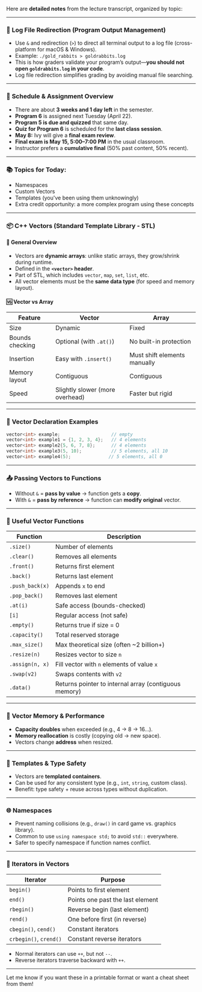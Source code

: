Here are **detailed notes** from the lecture transcript, organized by topic:

---

### 🔧 **Log File Redirection (Program Output Management)**
- Use `&` and redirection (`>`) to direct all terminal output to a log file (cross-platform for macOS & Windows).
- Example: `./gold_rabbits > goldrabbits.log`
- This is how graders validate your program’s output—**you should not open `goldrabbits.log` in your code**.
- Log file redirection simplifies grading by avoiding manual file searching.

---

### 📆 **Schedule & Assignment Overview**
- There are about **3 weeks and 1 day left** in the semester.
- **Program 6** is assigned next Tuesday (April 22).
- **Program 5 is due and quizzed** that same day.
- **Quiz for Program 6** is scheduled for the **last class session**.
- **May 8:** Ivy will give a **final exam review**.
- **Final exam is May 15, 5:00–7:00 PM** in the usual classroom.
- Instructor prefers a **cumulative final** (50% past content, 50% recent).

---

### 📚 **Topics for Today:**
- Namespaces
- Custom Vectors
- Templates (you've been using them unknowingly)
- Extra credit opportunity: a more complex program using these concepts

---

### 📦 **C++ Vectors (Standard Template Library - STL)**
#### 📌 General Overview
- Vectors are **dynamic arrays**: unlike static arrays, they grow/shrink during runtime.
- Defined in the **`<vector>` header**.
- Part of STL, which includes `vector`, `map`, `set`, `list`, etc.
- All vector elements must be the **same data type** (for speed and memory layout).

#### 🆚 Vector vs Array
| Feature            | Vector                           | Array                          |
|--------------------|-----------------------------------|--------------------------------|
| Size               | Dynamic                          | Fixed                          |
| Bounds checking    | Optional (with `.at()`)          | No built-in protection         |
| Insertion          | Easy with `.insert()`            | Must shift elements manually   |
| Memory layout      | Contiguous                       | Contiguous                     |
| Speed              | Slightly slower (more overhead)  | Faster but rigid               |

---

### 🧪 **Vector Declaration Examples**
```cpp
vector<int> example;                   // empty
vector<int> example1 = {1, 2, 3, 4};   // 4 elements
vector<int> example2{5, 6, 7, 8};      // 4 elements
vector<int> example3(5, 10);           // 5 elements, all 10
vector<int> example4(5);              // 5 elements, all 0
```

---

### 📤 **Passing Vectors to Functions**
- Without `&` = **pass by value** → function gets a **copy**.
- With `&` = **pass by reference** → function can **modify original** vector.

---

### 🔧 **Useful Vector Functions**
| Function         | Description |
|------------------|-------------|
| `.size()`        | Number of elements |
| `.clear()`       | Removes all elements |
| `.front()`       | Returns first element |
| `.back()`        | Returns last element |
| `.push_back(x)`  | Appends `x` to end |
| `.pop_back()`    | Removes last element |
| `.at(i)`         | Safe access (bounds-checked) |
| `[i]`            | Regular access (not safe) |
| `.empty()`       | Returns true if size = 0 |
| `.capacity()`    | Total reserved storage |
| `.max_size()`    | Max theoretical size (often ~2 billion+) |
| `.resize(n)`     | Resizes vector to size `n` |
| `.assign(n, x)`  | Fill vector with `n` elements of value `x` |
| `.swap(v2)`      | Swaps contents with `v2` |
| `.data()`        | Returns pointer to internal array (contiguous memory) |

---

### 🧠 **Vector Memory & Performance**
- **Capacity doubles** when exceeded (e.g., 4 → 8 → 16...).
- **Memory reallocation** is costly (copying old → new space).
- Vectors change **address** when resized.

---

### 🧵 **Templates & Type Safety**
- Vectors are **templated containers**.
- Can be used for any consistent type (e.g., `int`, `string`, custom class).
- Benefit: type safety + reuse across types without duplication.

---

### 🌐 **Namespaces**
- Prevent naming collisions (e.g., `draw()` in card game vs. graphics library).
- Common to use `using namespace std;` to avoid `std::` everywhere.
- Safer to specify namespace if function names conflict.

---

### 🔁 **Iterators in Vectors**
| Iterator       | Purpose |
|----------------|---------|
| `begin()`      | Points to first element |
| `end()`        | Points one past the last element |
| `rbegin()`     | Reverse begin (last element) |
| `rend()`       | One before first (in reverse) |
| `cbegin()`, `cend()` | Constant iterators |
| `crbegin()`, `crend()` | Constant reverse iterators |

- Normal iterators can use `++`, but not `--`.
- Reverse iterators traverse backward with `++`.

---

Let me know if you want these in a printable format or want a cheat sheet from them!